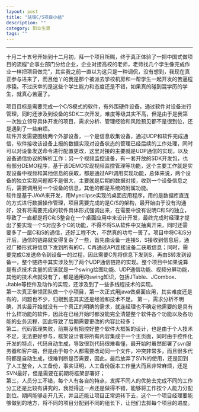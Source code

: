 ```yaml
---
layout: post
title: "站端C/S项目小结"
description: ""
category: 职业生涯
tags: ""
---
```


***  
十月二十五号开始到十二月初，拜一个项目所赐，终于真正体验了一把中国式做项目的流程“企事业部门分给企业，企业对接高校的老师，老师找几个学生像完成作业一样把项目做完”，其实我之前一直以为这只是一种调侃，没有想到，我现在真正参与进来了，而且他丫的我是那个被派去学校机房和一帮学生一起开发的苦逼程序猿。不过庆幸的是这些个学生能力和态度还是不错，如果真的碰到混学历的学生，就真心苦逼了。

项目目标是需要完成一个C/S模式的软件，有外围硬件设备，通过软件对设备进行管理，同时还涉及到设备的SDK二次开发，难度等级其实不高，但是由于是我第一次独立领导具体开发的项目，需求分析、管理经验和风险预见都不是很到位，还是遇到了一些麻烦。  
软件开发需要围绕两个外部设备，一个是信息收集设备，通过UDP和软件完成通信，软件接收该设备上报的数据实现对设备状态的管理已经后续的工作处理，同时可以对设备发送命令进行配置更改，这里对接的主要就是UDP通信的实现，以及设备通信协议的解析工作；另一个视频监控设备，有一套开放的SDK开发包，也有部分DEMO程序，基于该DEMO实现视频监控管理等功能，这个主要工作就是实现设备中视频和其他信息的获取，都是通过API调用实现功能，总体来说，两个设备的独立实现问题都不是很大，主要就是后期的数据对接，收到一个设备信息之后，需要调用另一个设备的信息，其他的都是系统的附属功能。  
软件是基于JAVA来开发，用Myeclipse实现的桌面应用程序，用的是数据库直连的方式进行数据操作管理，项目需要完成的是C/S的架构，最开始由于没有沟通好，没有将需要完成的软件具体形式强调出来，在需要中没有说明C和S的独立，导致了一直都是将C和S整合在一个桌面应用中来设计开发，最终完成时经理才提出了要实现一个S对应多个C的功能，不得不将S从软件中又抽离开来，同时还需要多了一层C和S的通信，还好工程不大，不然真的功亏一篑了。项目中将C和S分开后，通信的链路就变得复杂了一些，首先由设备一连接S，S接收到信息后，通过广播形式将信息下发到所有的C，C再通过API连接设备二获取信息；同时，需要完成C发送命令到设备一的过程，因此需要C先将信息下发到S，再由S转发到设备一，整个链路中其实涉及到了两个UDP通信链路的实现。整个项目中如果说算是有点技术含量的应该就是一个swing绘图功能、UDP通信功能、视频分屏功能，其他的技术点就没有了，都是通用的swing知识，包括JTable、JCombox、Jtable等控件及动作的实现，还涉及到了一些多线程技术的实现。  
第一次真正带领团队做一个小项目，第一次正式用java做桌面应用，其实难度还是有的，问题也不少，归根到底其实还是经验和技术不足。
第一，需求分析不明确，其实最开始就没有一个真正的明确的需求，就连经理也不确定他需要的是具有什么样功能的软件，因此在已经开始时都没能完全清楚整个软件各个功能以及各功能的业务流程，因此导致了后期需要更改的内容比较多；  
第二，代码管理失败，前期没有把控好整个软件大框架的设计，也是由于个人技术不足，无法更好参与，框架设计者将所有内容集成于一个主页面，同时由于控件化开发的特点，代码自动生成，导致很到代码很难看懂，最开始时虽然部署了svn服务器和客户端，但是由于每个人都需要改动同一个文件，冲突非常多，而且很多代码都是自动生成，很难判断是否需要，因此，最后放弃了SVN的使用，还是回到了人工整合，人工备份，事实证明，人工备份版本工作量大而且非常麻烦，还是SVN最好，但是需要在前期将框架部署好；  
第三，人员分工不错，每个人有各自的特点，发挥不同人的优势去完成不同的工作分工还是比较有讲究的，我觉得这一点还是做得不错，能够将工作按个人能力分配到位。期间能够走开几天，并且还能让项目正常运转下去，这个一个项目经理要能够做到的地方，将不同的项目分配到不同的组长下，让他们去抓每个项目的进度。


